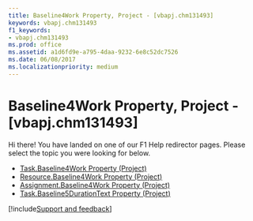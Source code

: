 ```yaml
---
title: Baseline4Work Property, Project - [vbapj.chm131493]
keywords: vbapj.chm131493
f1_keywords:
- vbapj.chm131493
ms.prod: office
ms.assetid: a1d6fd9e-a795-4daa-9232-6e8c52dc7526
ms.date: 06/08/2017
ms.localizationpriority: medium
---
```



# Baseline4Work Property, Project - [vbapj.chm131493]

Hi there! You have landed on one of our F1 Help redirector pages. Please select the topic you were looking for below.

- [Task.Baseline4Work Property (Project)](https://msdn.microsoft.com/library/e988be46-0d46-c06e-6ae1-2d00ae430075%28Office.15%29.aspx)
- [Resource.Baseline4Work Property (Project)](https://msdn.microsoft.com/library/43a6eac6-59da-771e-063b-63d3016faf79%28Office.15%29.aspx)
- [Assignment.Baseline4Work Property (Project)](https://msdn.microsoft.com/library/d1d075e6-c248-1b7c-470c-95ae2241def7%28Office.15%29.aspx)
- [Task.Baseline5DurationText Property (Project)](https://msdn.microsoft.com/library/b6ac8444-0d82-2ff6-dad3-a982bc4413a2%28Office.15%29.aspx)

[!include[Support and feedback](~/includes/feedback-boilerplate.md)]